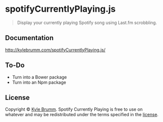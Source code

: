 # spotifyCurrentlyPlaying.js

> Display your currently playing Spotify song using Last.fm scrobbling.


## Documentation

http://kylebrumm.com/spotifyCurrentlyPlaying.js/


## To-Do

- Turn into a Bower package
- Turn into an Npm package


## License

Copyright © [Kyle Brumm](http://kylebrumm.com). Spotify Currently Playing is free to use on whatever and may be redistributed under the terms specified in the [license](LICENSE.md).

